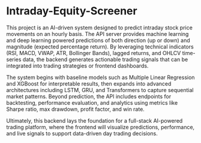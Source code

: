 # Intraday-Equity-Screener
This project is an AI-driven system designed to predict intraday stock price movements on an hourly basis. The API server provides machine learning and deep learning powered predictions of both direction (up or down) and magnitude (expected percentage return). By leveraging technical indicators (RSI, MACD, VWAP, ATR, Bollinger Bands), lagged returns, and OHLCV time-series data, the backend generates actionable trading signals that can be integrated into trading strategies or frontend dashboards.

The system begins with baseline models such as Multiple Linear Regression and XGBoost for interpretable results, then expands into advanced architectures including LSTM, GRU, and Transformers to capture sequential market patterns. Beyond prediction, the API includes endpoints for backtesting, performance evaluation, and analytics using metrics like Sharpe ratio, max drawdown, profit factor, and win rate.

Ultimately, this backend lays the foundation for a full-stack AI-powered trading platform, where the frontend will visualize predictions, performance, and live signals to support data-driven day trading decisions.
